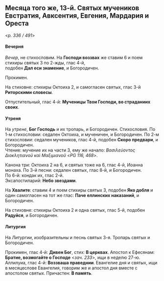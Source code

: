 
## Месяца того же, 13-й. Святых мучеников Евстратия, Авксентия, Евгения, Мардария и Ореста  

<*p. 336 / 491*>

#### Вечерня

*Вечер*, не стихословим. На **Господи воззвах** же ставим 6 и поем стихиры святых 3 по 2-жды, глас 4-й,  
подобен **Дал еси знамение**, и Богородичен.  

Прокимен. 

На стиховне: стихиры Октоиха 2, и самогласен святых, глас 3-й **Риторскими словесы**. 

Отпустительный, глас 4-й: **Мученицы Твои Господи, во страданиих своих**. 

#### Утреня

На *утрене*, **Бог Господь** и их тропарь, и Богородичен. Стихословия. 
По 1-м стихословии: седален Октоиха, и мученичен, и Богородичен. 
По 2-м стихословии: седален мучеников, глас 4-й, подобен **Скоро предвари**, и Богородичен.   
Чтение: мучение их на части 3, ему же начало: *Βασιλεύοντος Διοκλητιανοῦ καὶ Μαξιμιανοῦ* <*PG 116, 468*>.

Канона три: Октоиха 2 на 6, и святых тоже на 6, глас 4-й, Иоанна монаха.
По 3-й песни: седален святых, глас 8-й, и Богородичен.  
По 6-й: кондак их, глас 2-й.  
Эксапостиларий: **Небо звездами**. 

На **Хвалите**: ставим 4 и поем стихиры святых 3, подобен **Яко добля** и один самогласен 
на тот же глас: **Паче еллинских наказаний**, и Богородичен. 

На стиховне: стихиры Октоиха 2 и одна святых, глас 5-й, подобен **Радуйся**, и Богородичен. 

#### Литургия

На *Литургии*, изобразительны и песнь святых 3-я. Тропарь святых и Богородичен.  

Прокимен, глас 4-й: **Дивен Бог**, стих: **В церквах**. 
Апостол к Ефесянам: **Братие, возмогайте о Господе** <*зач. 233*>, ищи в неделю 27-ю.  
Аллилуиа, глас 4-й: **Воззваша праведнии**. 
Евангелие дня и святых, ищи в месяцеслове Евангелия, говорим же и апостол дня вместе с апостолом 
святых. 
Причастен: **В память**. 
